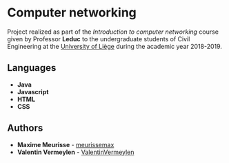 # Computer networking

Project realized as part of the *Introduction to computer networking* course given by Professor **Leduc** to the undergraduate students of Civil Engineering at the [University of Liège](https://www.uliege.be/) during the academic year 2018-2019.

## Languages

* **Java**
* **Javascript**
* **HTML**
* **CSS**

## Authors

* **Maxime Meurisse** - [meurissemax](https://github.com/meurissemax)
* **Valentin Vermeylen** - [ValentinVermeylen](https://github.com/ValentinVermeylen)

